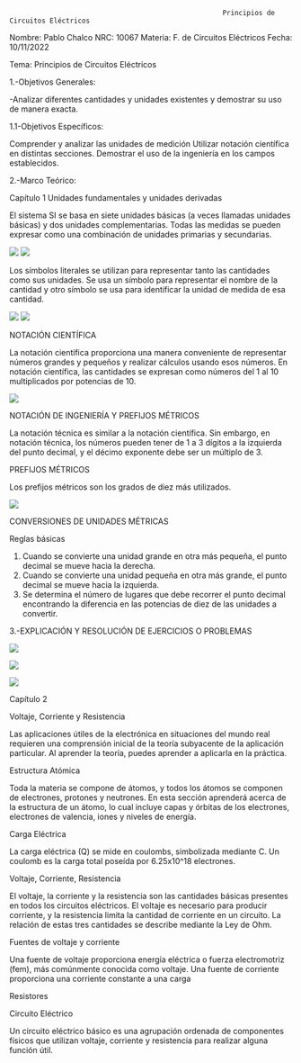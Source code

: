                                                          Principios de Circuitos Eléctricos

Nombre: Pablo Chalco   NRC: 10067  Materia: F. de Circuitos Eléctricos   Fecha: 10/11/2022  

Tema: Principios de Circuitos Eléctricos

1.-Objetivos Generales: 

-Analizar diferentes cantidades y unidades existentes y demostrar su uso de manera exacta.

1.1-Objetivos Específicos:

Comprender y analizar las unidades de medición
Utilizar notación científica en distintas secciones.
Demostrar el uso de la ingeniería en los campos establecidos.

2.-Marco Teórico:

Capítulo 1
Unidades fundamentales y unidades derivadas

El sistema SI se basa en siete unidades básicas (a veces llamadas unidades básicas) y dos unidades complementarias. Todas las medidas se pueden expresar como una combinación de unidades primarias y secundarias.

![](https://github.com/phchalco/Tarea1/blob/main/1.png)
![](https://github.com/phchalco/Tarea1/blob/main/2.png)

Los símbolos literales se utilizan para representar tanto las cantidades como sus unidades. Se usa un símbolo para representar el nombre de la cantidad y otro símbolo se usa para identificar la unidad de medida de esa cantidad.

![](https://github.com/phchalco/Tarea1/blob/main/3.png)
![](https://github.com/phchalco/Tarea1/blob/main/4.png)

NOTACIÓN CIENTÍFICA

La notación científica proporciona una manera conveniente de representar números grandes y pequeños y realizar cálculos usando esos números. En notación científica, las cantidades se expresan como números del 1 al 10 multiplicados por potencias de 10.

![](https://github.com/phchalco/Tarea1/blob/main/5.png)

NOTACIÓN DE INGENIERÍA Y PREFIJOS MÉTRICOS

La notación técnica es similar a la notación científica. Sin embargo, en notación técnica, los números pueden tener de 1 a 3 dígitos a la izquierda del punto decimal, y el décimo exponente debe ser un múltiplo de 3.

PREFIJOS MÉTRICOS

Los prefijos métricos son los grados de diez más utilizados.

![](https://github.com/phchalco/Tarea1/blob/main/6.png)

CONVERSIONES DE UNIDADES MÉTRICAS

Reglas básicas

1. Cuando se convierte una unidad grande en otra más pequeña, el punto decimal se mueve hacia la derecha. 
2. Cuando se convierte una unidad pequeña en otra más grande, el punto decimal se mueve hacia la izquierda. 
3. Se determina el número de lugares que debe recorrer el punto decimal encontrando la diferencia en las potencias de diez de las unidades a convertir.

3.-EXPLICACIÓN Y RESOLUCIÓN DE EJERCICIOS O PROBLEMAS

![](https://github.com/phchalco/Tarea1/blob/main/Ej1.png)

![](https://github.com/phchalco/Tarea1/blob/main/Ej2.png)

![](https://github.com/phchalco/Tarea1/blob/main/Ej3.png)

Capítulo 2

Voltaje, Corriente y Resistencia

Las aplicaciones útiles de la electrónica en situaciones del mundo real requieren una comprensión inicial de la teoría subyacente de la aplicación particular. Al aprender la teoría, puedes aprender a aplicarla en la práctica.

Estructura Atómica

Toda la materia se compone de átomos, y todos los átomos se componen de electrones, protones y neutrones. En esta sección aprenderá acerca de la estructura de un átomo, lo cual incluye capas y órbitas de los electrones, electrones de valencia, iones y niveles de energía.

Carga Eléctrica

La carga eléctrica (Q) se mide en coulombs, simbolizada mediante C. Un coulomb es la carga total poseída por 6.25x10^18 electrones.

Voltaje, Corriente, Resistencia

El voltaje, la corriente y la resistencia son las cantidades básicas presentes en todos los circuitos eléctricos. El voltaje es necesario para producir corriente, y la resistencia limita la cantidad de corriente en un circuito. La relación de estas tres cantidades se describe mediante la Ley de Ohm.

Fuentes de voltaje y corriente

Una fuente de voltaje proporciona energía eléctrica o fuerza electromotriz (fem), más comúnmente conocida como voltaje. Una fuente de corriente proporciona una corriente constante a una carga

Resistores

Circuito Eléctrico 

Un circuito eléctrico básico es una agrupación ordenada de componentes físicos que utilizan voltaje, corriente y resistencia para realizar alguna función útil.

